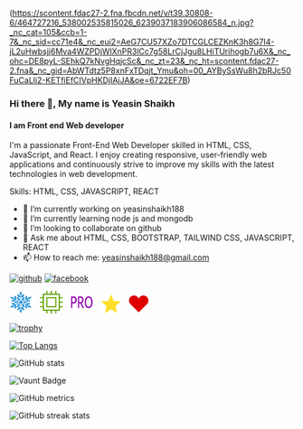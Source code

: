 (https://scontent.fdac27-2.fna.fbcdn.net/v/t39.30808-6/464727216_538002535815026_6239037183906086584_n.jpg?_nc_cat=105&ccb=1-7&_nc_sid=cc71e4&_nc_eui2=AeG7CU57XZo7DTCGLCEZKnK3h8G7I4-jL2uHwbsjj6Mva4WZPDjWlXnPR3lCc7g58LrCjJgu8LHiTUrihogb7u6X&_nc_ohc=DE8pyL-SEhkQ7kNvgHqjcSc&_nc_zt=23&_nc_ht=scontent.fdac27-2.fna&_nc_gid=AbWTdtz5P8xnFxTDqjt_Ymu&oh=00_AYBySsWu8h2bRJc50FuCaLli2-KETfiEfCIVpHKDjIAjJA&oe=6722EF7B)

### Hi there 👋, My name is Yeasin Shaikh
#### I am Front end Web developer

I'm a passionate Front-End Web Developer skilled in HTML, CSS, JavaScript, and React. I enjoy creating responsive, user-friendly web applications and continuously strive to improve my skills with the latest technologies in web development.

Skills: HTML, CSS, JAVASCRIPT, REACT

- 🔭 I’m currently working on yeasinshaikh188 
- 🌱 I’m currently learning node js and mongodb 
- 👯 I’m looking to collaborate on github 
- 💬 Ask me about HTML, CSS, BOOTSTRAP, TAILWIND CSS, JAVASCRIPT, REACT 
- 📫 How to reach me: yeasinshaikh188@gmail.com 


[<img src='https://cdn.jsdelivr.net/npm/simple-icons@3.0.1/icons/github.svg' alt='github' height='40'>](https://github.com/yeasinshaikh188)  [<img src='https://cdn.jsdelivr.net/npm/simple-icons@3.0.1/icons/facebook.svg' alt='facebook' height='40'>](https://www.facebook.com/https://www.facebook.com/profile.php?id=100088158534032)  

<a href='https://archiveprogram.github.com/'><img src='https://raw.githubusercontent.com/acervenky/animated-github-badges/master/assets/acbadge.gif' width='40' height='40'></a> <a href='https://docs.github.com/en/developers'><img src='https://raw.githubusercontent.com/acervenky/animated-github-badges/master/assets/devbadge.gif' width='40' height='40'></a> <a href='https://github.com/pricing'><img src='https://raw.githubusercontent.com/acervenky/animated-github-badges/master/assets/pro.gif' width='40' height='40'></a> <a href='https://stars.github.com/'><img src='https://raw.githubusercontent.com/acervenky/animated-github-badges/master/assets/starbadge.gif' width='35' height='35'></a> <a href='https://docs.github.com/en/github/supporting-the-open-source-community-with-github-sponsors'><img src='https://raw.githubusercontent.com/acervenky/animated-github-badges/master/assets/sponsorbadge.gif' width='35' height='35'></a> 

[![trophy](https://github-profile-trophy.vercel.app/?username=yeasinshaikh188)](https://github.com/ryo-ma/github-profile-trophy)

[![Top Langs](https://github-readme-stats.vercel.app/api/top-langs/?username=yeasinshaikh188)](https://github.com/anuraghazra/github-readme-stats)

![GitHub stats](https://github-readme-stats.vercel.app/api?username=yeasinshaikh188&show_icons=true&count_private=true)  

![Vaunt Badge](https://api.vaunt.dev/v1/github/entities/yeasinshaikh188/contributions?format=svg&private=true)  

![GitHub metrics](https://metrics.lecoq.io/yeasinshaikh188)  

![GitHub streak stats](https://streak-stats.demolab.com/?user=yeasinshaikh188)  


